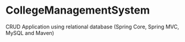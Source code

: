 # CollegeManagementSystem
CRUD Application using relational database (Spring Core, Spring MVC, MySQL and Maven)
